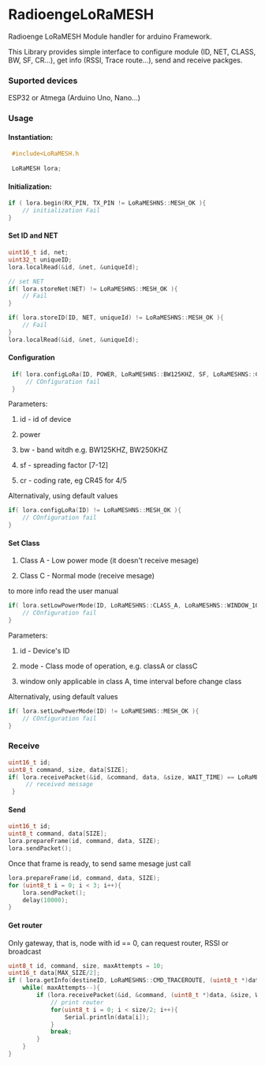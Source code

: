 # RadioengeLoRaMESH

Radioenge LoRaMESH Module handler for arduino Framework.

This Library provides simple interface to configure module (ID, NET, CLASS, BW, SF, CR...),  get info (RSSI, Trace route...), send and receive packges.

### Suported devices

ESP32 or Atmega (Arduino Uno, Nano...)

### Usage

#### Instantiation:

```cpp
 #include<LoRaMESH.h    
 
 LoRaMESH lora;
```

#### Initialization:

```cpp
if ( lora.begin(RX_PIN, TX_PIN != LoRaMESHNS::MESH_OK ){
    // initialization Fail
}
```

#### Set ID and NET

```cpp
uint16_t id, net;
uint32_t uniqueID;
lora.localRead(&id, &net, &uniqueId);

// set NET
if( lora.storeNet(NET) != LoRaMESHNS::MESH_OK ){
    // Fail   
}

if( lora.storeID(ID, NET, uniqueId) != LoRaMESHNS::MESH_OK ){
    // Fail
}
lora.localRead(&id, &net, &uniqueId);
```

#### Configuration

```cpp
 if( lora.configLoRa(ID, POWER, LoRaMESHNS::BW125KHZ, SF, LoRaMESHNS::CR45) != LoRaMESHNS::MESH_OK ){
     // COnfiguration fail
 }
```

Parameters:

1.  id - id of device

2. power

3. bw - band witdh e.g. BW125KHZ, BW250KHZ

4. sf - spreading factor [7-12] 

5. cr - coding rate, eg CR45 for 4/5



Alternativaly, using default values

```cpp
if( lora.configLoRa(ID) != LoRaMESHNS::MESH_OK ){
    // COnfiguration fail
}
```

#### Set Class

1. Class A - Low power mode (it doesn't receive mesage)

2. Class C - Normal mode (receive mesage)

to more info read the user manual

```cpp
if( lora.setLowPowerMode(ID, LoRaMESHNS::CLASS_A, LoRaMESHNS::WINDOW_10s) != LoRaMESHNS::MESH_OK ){
    // COnfiguration fail
}
```

Parameters:

1. id - Device's ID 

2. mode - Class mode of operation, e.g. classA or classC

3. window only applicable in class A, time interval before change class



Alternativaly, using default values

```cpp
if( lora.setLowPowerMode(ID) != LoRaMESHNS::MESH_OK ){
    // COnfiguration fail
}
```

### Receive

```cpp
uint16_t id;
uint8_t command, size, data[SIZE];
if( lora.receivePacket(&id, &command, data, &size, WAIT_TIME) == LoRaMESHNS::MESH_OK ){
     // received message
 }
```

#### Send

```cpp
uint16_t id;
uint8_t command, data[SIZE];
lora.prepareFrame(id, command, data, SIZE);
lora.sendPacket();
```

Once that frame is ready, to send same mesage just call 

```cpp
lora.prepareFrame(id, command, data, SIZE);
for (uint8_t i = 0; i < 3; i++){
    lora.sendPacket();
    delay(10000);   
}
```



#### Get router

Only gateway, that is, node with id == 0, can request router, RSSI or broadcast

```cpp
uint8_t id, command, size, maxAttempts = 10;
uint16_t data[MAX_SIZE/2];
if ( lora.getInfo(destineID, LoRaMESHNS::CMD_TRACEROUTE, (uint8_t *)data, &size) == LoRaMESHNS::MESH_OK ){
    while( maxAttempts--){
        if (lora.receivePacket(&id, &command, (uint8_t *)data, &size, WAIT_TIME) == LoRaMESHNS::MESH_OK ){
            // print router
            for(uint8_t i = 0; i < size/2; i++){
                Serial.println(data[i]);
            } 
            break;
        }
    }
}

```